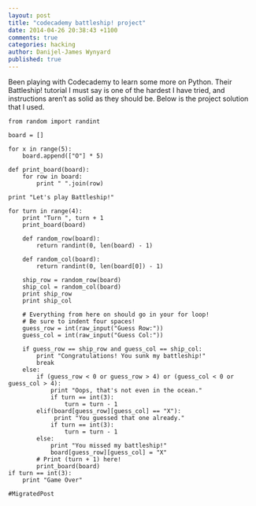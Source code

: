 ```yaml
---
layout: post
title: "codecademy battleship! project"
date: 2014-04-26 20:38:43 +1100
comments: true
categories: hacking
author: Danijel-James Wynyard
published: true
---
```

Been playing with Codecademy to learn some more on Python. Their Battleship! tutorial I must say is one of the hardest I have tried, and instructions aren’t as solid as they should be. Below is the project solution that I used.

    from random import randint
    
    board = []
    
    for x in range(5):
        board.append(["O"] * 5)
    
    def print_board(board):
        for row in board:
            print " ".join(row)
    
    print "Let's play Battleship!"
    
    for turn in range(4):
        print "Turn ", turn + 1
        print_board(board)
    
        def random_row(board):
            return randint(0, len(board) - 1)
    
        def random_col(board):
            return randint(0, len(board[0]) - 1)
    
        ship_row = random_row(board)
        ship_col = random_col(board)
        print ship_row
        print ship_col
    
        # Everything from here on should go in your for loop!
        # Be sure to indent four spaces!
        guess_row = int(raw_input("Guess Row:"))
        guess_col = int(raw_input("Guess Col:"))
    
        if guess_row == ship_row and guess_col == ship_col:
            print "Congratulations! You sunk my battleship!"
            break
        else:
            if (guess_row < 0 or guess_row > 4) or (guess_col < 0 or guess_col > 4):
                print "Oops, that's not even in the ocean."
                if turn == int(3):
                    turn = turn - 1
            elif(board[guess_row][guess_col] == "X"):
                 print "You guessed that one already."
                if turn == int(3):
                    turn = turn - 1
            else:
                print "You missed my battleship!"
                board[guess_row][guess_col] = "X"
            # Print (turn + 1) here!
            print_board(board)
    if turn == int(3):
        print "Game Over"

`#MigratedPost`
